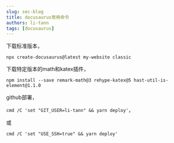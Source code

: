 ```yaml
---
slug: sec-blog
title: docusaurus常用命令
authors: li-tann
tags: [docusaurus]
---
```


下载标准版本，

`npx create-docusaurus@latest my-website classic`

下载特定版本的math和katex插件，

`npm install --save remark-math@3 rehype-katex@5 hast-util-is-element@1.1.0`

github部署，

`cmd /C 'set "GIT_USER=li-tann" && yarn deploy'`，

或

`cmd /C 'set "USE_SSH=true" && yarn deploy'`
